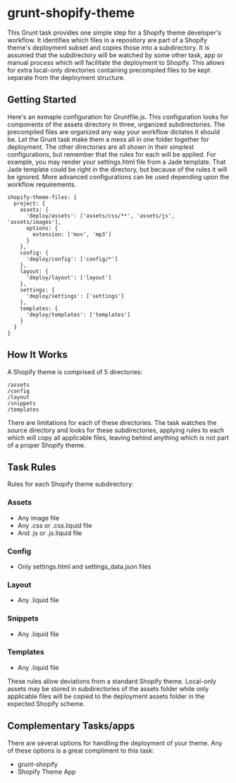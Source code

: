 grunt-shopify-theme
===================

This Grunt task provides one simple step for a Shopify theme developer's workflow. It identifies which files in a repository are part of a Shopify theme's deployment subset and copies those into a subdirectory. It is assumed that the subdirectory will be watched by some other task, app or manual process which will facilitate the deployment to Shopify. This allows for extra local-only directories containing precompiled files to be kept separate from the deployment structure.

## Getting Started
Here's an exmaple configuration for Gruntfile.js. This configuration looks for components of the assets directory in three, organized subdirectories. The precompiled files are organized any way your workflow dictates it should be. Let the Grunt task make them a mess all in one folder together for deployment. The other directories are all shown in their simplest configurations, but remember that the rules for each will be applied. For example, you may render your settings.html file from a Jade template. That Jade template could be right in the directory, but because of the rules it will be ignored. More advanced configurations can be used depending upon the workflow requirements.

```
shopify-theme-files: {
  project: {
    assets: {
      'deploy/assets': ['assets/css/**', 'assets/js', 'assets/images'],
      options: {
        extension: ['mov', 'mp3']
      }
    },
    config: {
      'deploy/config': ['config/*']
    },
    layout: {
      'deploy/layout': ['layout']
    },
    settings: {
      'deploy/settings': ['settings']
    },
    templates: {
      'deploy/templates': ['templates']
    }
  }
}
```

## How It Works
A Shopify theme is comprised of 5 directories:

```
/assets
/config
/layout
/snippets
/templates
```

There are limitations for each of these directories. The task watches the source directory and looks for these subdirectories, applying rules to each which will copy all applicable files, leaving behind anything which is not part of a proper Shopify theme.

## Task Rules
Rules for each Shopify theme subdirectory:

### Assets
+ Any image file
+ Any .css or .css.liquid file
+ And .js or .js.liquid file

### Config
+ Only settings.html and settings_data.json files

### Layout
+ Any .liquid file

### Snippets
+ Any .liquid file

### Templates
+ Any .liquid file

These rules allow deviations from a standard Shopify theme. Local-only assets may be stored in subdirectories of the assets folder while only applicable files will be copied to the deployment assets folder in the expected Shopify scheme.

## Complementary Tasks/apps
There are several options for handling the deployment of your theme. Any of these options is a great compliment to this task:

+ grunt-shopify
+ Shopify Theme App
